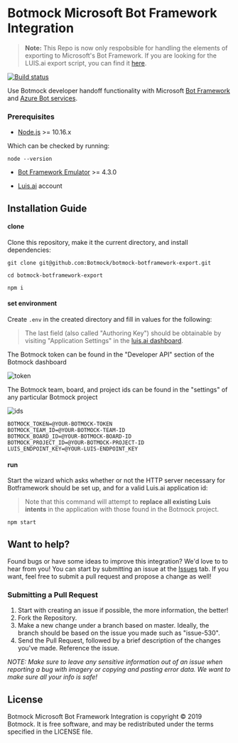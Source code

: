 # Botmock Microsoft Bot Framework Integration

> **Note:** This Repo is now only respobsible for handling the elements of exporting to Microsoft's Bot Framework. If you are looking for the LUIS.ai export script, you can find it [here](https://github.com/Botmock/botmock-luis-export). 

[![Build status](https://ci.appveyor.com/api/projects/status/tgof5738pfqppis7?svg=true)](https://ci.appveyor.com/project/nonnontrivial/botmock-botframework-export)

Use Botmock developer handoff functionality with Microsoft [Bot Framework](https://dev.botframework.com/) and [Azure Bot services](https://azure.microsoft.com/en-us/free/ai/).

### Prerequisites

- [Node.js](https://nodejs.org/en/) >= 10.16.x

Which can be checked by running:

```shell
node --version
```

- [Bot Framework Emulator](https://github.com/Microsoft/BotFramework-Emulator/blob/master/README.md) >= 4.3.0

- [Luis.ai](https://www.luis.ai) account

## Installation Guide

#### clone

Clone this repository, make it the current directory, and install dependencies:

```shell
git clone git@github.com:Botmock/botmock-botframework-export.git

cd botmock-botframework-export

npm i
```

#### set environment

Create `.env` in the created directory and fill in values for the following:

> The last field (also called "Authoring Key") should be obtainable by visiting "Application Settings" in the [luis.ai dashboard](https://www.luis.ai/applications).

The Botmock token can be found in the "Developer API" section of the Botmock dashboard

![token](https://downloads.intercomcdn.com/i/o/96904467/4d96178941d7bfb614994c92/developer-api.gif)

The Botmock team, board, and project ids can be found in the "settings" of any particular Botmock project

![ids](https://downloads.intercomcdn.com/i/o/96904238/df44841a2876f15781e91d45/Screenshot+2019-01-14+23.49.44.png)

```shell
BOTMOCK_TOKEN=@YOUR-BOTMOCK-TOKEN
BOTMOCK_TEAM_ID=@YOUR-BOTMOCK-TEAM-ID
BOTMOCK_BOARD_ID=@YOUR-BOTMOCK-BOARD-ID
BOTMOCK_PROJECT_ID=@YOUR-BOTMOCK-PROJECT-ID
LUIS_ENDPOINT_KEY=@YOUR-LUIS-ENDPOINT_KEY
```

#### run

Start the wizard which asks whether or not the HTTP server necessary for Botframework should be set up, and for a valid Luis.ai application id:

> Note that this command will attempt to **replace all existing Luis intents** in the application with those found in the Botmock project.

```shell
npm start
```

## Want to help?

Found bugs or have some ideas to improve this integration? We'd love to to hear from you! You can start by submitting an issue at the [Issues](https://github.com/Botmock/botmock-botframework-export/issues) tab. If you want, feel free to submit a pull request and propose a change as well!

### Submitting a Pull Request

1. Start with creating an issue if possible, the more information, the better!
2. Fork the Repository.
3. Make a new change under a branch based on master. Ideally, the branch should be based on the issue you made such as "issue-530".
4. Send the Pull Request, followed by a brief description of the changes you've made. Reference the issue.

_NOTE: Make sure to leave any sensitive information out of an issue when reporting a bug with imagery or copying and pasting error data. We want to make sure all your info is safe!_

## License

Botmock Microsoft Bot Framework Integration is copyright © 2019 Botmock. It is free software, and may be redistributed under the terms specified in the LICENSE file.
